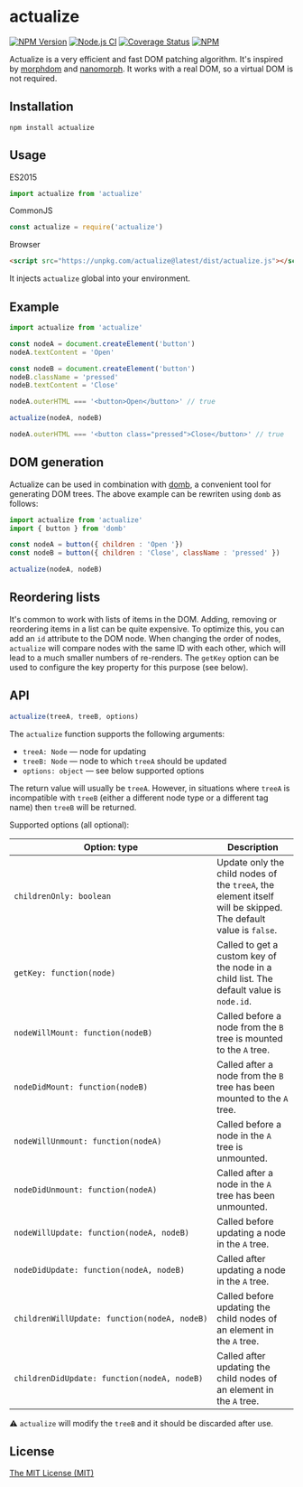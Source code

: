 # actualize

[![NPM Version](https://img.shields.io/npm/v/actualize.svg)](https://www.npmjs.com/package/actualize)
[![Node.js CI](https://github.com/aristov/actualize/actions/workflows/node.js.yml/badge.svg)](https://github.com/aristov/actualize/actions/workflows/node.js.yml)
[![Coverage Status](https://coveralls.io/repos/github/aristov/actualize/badge.svg?branch=main)](https://coveralls.io/github/aristov/actualize?branch=main)
[![NPM](https://img.shields.io/npm/l/domb)](https://raw.githubusercontent.com/aristov/actualize/main/LICENSE)

Actualize is a very efficient and fast DOM patching algorithm. It's inspired by [morphdom](https://www.npmjs.com/package/morphdom) and [nanomorph](https://www.npmjs.com/package/nanomorph).
It works with a real DOM, so a virtual DOM is not required.

## Installation

```shell
npm install actualize
```

## Usage

ES2015

```js
import actualize from 'actualize'
```

CommonJS

```js
const actualize = require('actualize')
```

Browser

```html
<script src="https://unpkg.com/actualize@latest/dist/actualize.js"></script>
```

It injects `actualize` global into your environment.

## Example

```js
import actualize from 'actualize'

const nodeA = document.createElement('button')
nodeA.textContent = 'Open'

const nodeB = document.createElement('button')
nodeB.className = 'pressed'
nodeB.textContent = 'Close'

nodeA.outerHTML === '<button>Open</button>' // true

actualize(nodeA, nodeB)

nodeA.outerHTML === '<button class="pressed">Close</button>' // true
```

## DOM generation

Actualize can be used in combination with [domb](https://npmjs.com/package/domb), 
a convenient tool for generating DOM trees.
The above example can be rewriten using `domb` as follows:

```js
import actualize from 'actualize'
import { button } from 'domb'

const nodeA = button({ children : 'Open '})
const nodeB = button({ children : 'Close', className : 'pressed' })

actualize(nodeA, nodeB)
```

## Reordering lists

It's common to work with lists of items in the DOM. 
Adding, removing or reordering items in a list can be quite expensive. 
To optimize this, you can add an `id` attribute to the DOM node. 
When changing the order of nodes, `actualize` will compare nodes with 
the same ID with each other, which will lead to a much smaller numbers of re-renders.
The `getKey` option can be used to configure the key property for this purpose (see below).

## API

```js
actualize(treeA, treeB, options)
```

The `actualize` function supports the following arguments:

- `treeA: Node` — node for updating
- `treeB: Node` — node to which `treeA` should be updated
- `options: object` — see below supported options 

The return value will usually be `treeA`. 
However, in situations where `treeA` is incompatible with `treeB` 
(either a different node type or a different tag name) then `treeB` will be returned.

Supported options (all optional):

| Option: type                                 | Description                                                                                                   |
|----------------------------------------------|---------------------------------------------------------------------------------------------------------------|
| `childrenOnly: boolean`                      | Update only the child nodes of the `treeA`, the element itself will be skipped. The default value is `false`. |
| `getKey: function(node)`                     | Called to get a custom key of the node in a child list.  The default value is `node.id`.                      |
| `nodeWillMount: function(nodeB)`             | Called before a node from the `B` tree is mounted to the `A` tree.                                            |
| `nodeDidMount: function(nodeB)`              | Called after a node from the `B` tree has been mounted to the `A` tree.                                       |
| `nodeWillUnmount: function(nodeA)`           | Called before a node in the `A` tree is unmounted.                                                            |
| `nodeDidUnmount: function(nodeA)`            | Called after a node in the `A` tree has been unmounted.                                                       |
| `nodeWillUpdate: function(nodeA, nodeB)`     | Called before updating a node in the `A` tree.                                                                |
| `nodeDidUpdate: function(nodeA, nodeB)`      | Called after updating a node in the `A` tree.                                                                 |
| `childrenWillUpdate: function(nodeA, nodeB)` | Called before updating the child nodes of an element in the `A` tree.                                         |
| `childrenDidUpdate: function(nodeA, nodeB)`  | Called after updating the child nodes of an element in the `A` tree.                                          |

⚠️ `actualize` will modify the `treeB` and it should be discarded after use.

## License

[The MIT License (MIT)](https://raw.githubusercontent.com/aristov/actualize/master/LICENSE)
